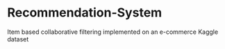 # Recommendation-System
Item based collaborative filtering implemented on an e-commerce Kaggle dataset
